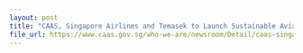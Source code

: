 ```yaml
---
layout: post
title: "CAAS, Singapore Airlines and Temasek to Launch Sustainable Aviation Fuel Credits in July 2022"
file_url: https://www.caas.gov.sg/who-we-are/newsroom/Detail/caas-singapore-airlines-and-temasek-to-launch-sustainable-aviation-fuel-credits-in-july-2022
---
```


